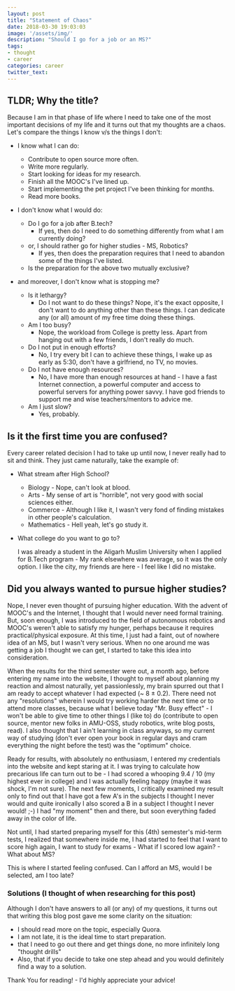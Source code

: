 ```yaml
---
layout: post
title: "Statement of Chaos"
date: 2018-03-30 19:03:03
image: '/assets/img/'
description: "Should I go for a job or an MS?"
tags:
- thought
- career
categories: career
twitter_text:
---
```


## TLDR; Why the title?

Because I am in that phase of life where I need to take one of the most
important decisions of my life and it turns out that my thoughts are a chaos.
Let's compare the things I know v/s the things I don't:

- I know what I can do:
    - Contribute to open source more often.
    - Write more regularly.
    - Start looking for ideas for my research.
    - Finish all the MOOC's I've lined up.
    - Start implementing the pet project I've been thinking for months.
    - Read more books.

- I don't know what I would do:
    - Do I go for a job after B.tech?
        - If yes, then do I need to do something differently from what I am
        currently doing?
    - or, I should rather go for higher studies - MS, Robotics?
        - If yes, then does the preparation requires that I need to abandon
        some of the things I've listed.
    - Is the preparation for the above two mutually exclusive?

- and moreover, I don't know what is stopping me?
    - Is it lethargy?
        - Do I not want to do these things? Nope, it's the exact opposite, I
        don't want to do anything other than these things. I can dedicate any
        (or all) amount of my free time doing these things.
    - Am I too busy?
        - Nope, the workload from College is pretty less. Apart from hanging
        out with a few friends, I don't really do much.
    - Do I not put in enough efforts?
        - No, I try every bit I can to achieve these things, I wake up as early
        as 5:30, don't have a girlfriend, no TV, no movies.
    - Do I not have enough resources?
        - No, I have more than enough resources at hand - I have a fast
        Internet connection, a powerful computer and access to powerful servers
        for anything power savvy. I have god friends to support me and wise
        teachers/mentors to advice me.
    - Am I just slow?
        - Yes, probably.


## Is it the first time you are confused?

Every career related decision I had to take up until now, I never really had to
sit and think. They just came naturally, take the example of:

- What stream after High School?
    - Biology - Nope, can't look at blood.
    - Arts - My sense of art is "horrible", not very good with social sciences
    either.
    - Commerce - Although I like it, I wasn't very fond of finding mistakes in
    other people's calculation.
    - Mathematics - Hell yeah, let's go study it.

- What college do you want to go to?

    I was already a student in the Aligarh Muslim University when I applied for
    B.Tech program - My rank elsewhere was average, so it was the only option.
    I like the city, my friends are here - I feel like I did no mistake.


## Did you always wanted to pursue higher studies?

Nope, I never even thought of pursuing higher education. With the advent of
MOOC's and the Internet, I thought that I would never need formal training.
But, soon enough, I was introduced to the field of autonomous robotics and
MOOC's weren't able to satisfy my hunger, perhaps because it requires
practical/physical exposure. At this time, I just had a faint, out of
nowhere idea of an MS, but I wasn't very serious. When no one around me was
getting a job I thought we can get, I started to take this idea into
consideration.


When the results for the third semester were out, a month ago, before entering
my name into the website, I thought to myself about planning my reaction and
almost naturally, yet passionlessly, my brain spurred out that I am ready to
accept whatever I had expected (~ 8 ± 0.2). There need not any "resolutions"
wherein I would try working harder the next time or to attend more classes,
because what I believe today "Mr. Busy effect" - I won't be able to give time
to other things I (like to) do (contribute to open source, mentor new folks in
AMU-OSS, study robotics, write blog posts, read). I also thought that I ain't
learning in class anyways, so my current way of studying (don't ever open your
book in regular days and cram everything the night before the test) was the
"optimum" choice.


Ready for results, with absolutely no enthusiasm, I entered my credentials into
the website and kept staring at it. I was trying to calculate how precarious
life can turn out to be - I had scored a whooping 9.4 / 10 (my highest ever in
college) and I was actually feeling happy (maybe it was shock, I'm not sure).
The next few moments, I critically examined my result only to find out that I
have got a few A's in the subjects I thought I never would and quite ironically
I also scored a B in a subject I thought I never would! ;-) I had "my moment"
then and there, but soon everything faded away in the color of life.

Not until, I had started preparing myself for this (4th) semester's mid-term
tests, I realized that somewhere inside me, I had started to feel that I want
to score high again, I want to study for exams - What if I scored low again? -
What about MS?

This is where I started feeling confused. Can I afford an MS, would I be
selected, am I too late?

### Solutions (I thought of when researching for this post)

Although I don't have answers to all (or any) of my questions, it turns out
that writing this blog post gave me some clarity on the situation:

- I should read more on the topic, especially Quora.
- I am not late, it is the ideal time to start preparation.
- that I need to go out there and get things done, no more infinitely long
"thought drills"
- Also, that if you decide to take one step ahead and you would definitely
find a way to a solution.

Thank You for reading! - I'd highly appreciate your advice!